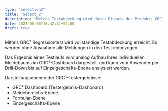 ```yaml
---
type: "selection2"
title: "Select_2"
description: "Welche Testabdeckung wird durch Einsatz des Produkts GRC² Regressiontest im Meldewesen erreicht ? Werden alle Meldungen von GRC² Regressiontest erfasst, oder gibt es hier Ausnahmen ?"
date: 2022-05-06T10:42:11+02:00
draft: true
---
```


Mittels GRC² Regressiontest wird vollständige Testabdeckung erreicht. Es werden ohne Ausnahme alle Meldungen in den Test einbezogen.

Das Ergebnis eines Testlaufs wird analog Aufbau Ihres individuellen Meldebaums im GRC²-Dashboard dargestellt und kann vom Anwender per Drill-Down bis auf Einzelgeschäfts-Ebene analysiert  werden.

Darstellungsebenen der GRC²-Testergebnisse:

+ GRC² Dashboard (Testergebnis-Dashboard)
+ Meldebereichs-Ebene
+ Formular-Ebene
+ Einzelgeschäfts-Ebene